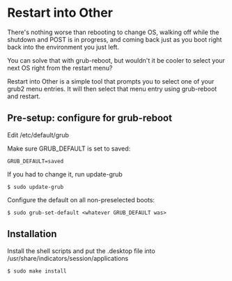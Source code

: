 # Restart into Other

There's nothing worse than rebooting to change OS, walking off while the
shutdown and POST is in progress, and coming back just as you boot right
back into the environment you just left.

You can solve that with grub-reboot, but wouldn't it be cooler to select
your next OS right from the restart menu?

Restart into Other is a simple tool that prompts you to select one of
your grub2 menu entries. It will then select that menu entry using
grub-reboot and restart.

## Pre-setup: configure for grub-reboot

Edit /etc/default/grub

Make sure GRUB\_DEFAULT is set to saved:

    GRUB_DEFAULT=saved

If you had to change it, run update-grub

    $ sudo update-grub

Configure the default on all non-preselected boots:

    $ sudo grub-set-default <whatever GRUB_DEFAULT was>

## Installation

Install the shell scripts and put the .desktop file into /usr/share/indicators/session/applications

    $ sudo make install
